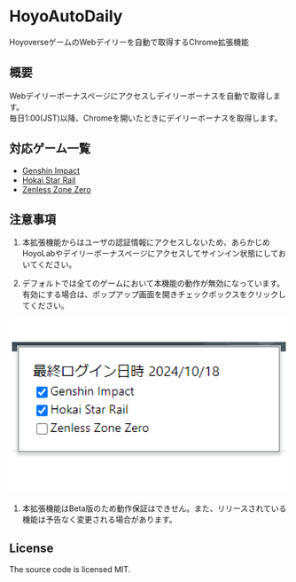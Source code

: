 # HoyoAutoDaily
HoyoverseゲームのWebデイリーを自動で取得するChrome拡張機能

## 概要
Webデイリーボーナスページにアクセスしデイリーボーナスを自動で取得します。   
毎日1:00(JST)以降、Chromeを開いたときにデイリーボーナスを取得します。


## 対応ゲーム一覧
* [Genshin Impact](https://act.hoyolab.com/ys/event/signin-sea-v3/index.html?act_id=e202102251931481)
* [Hokai Star Rail](https://act.hoyolab.com/bbs/event/signin/hkrpg/index.html?act_id=e202303301540311)
* [Zenless Zone Zero](https://act.hoyolab.com/bbs/event/signin/zzz/index.html?act_id=e202406031448091)

## 注意事項
1. 本拡張機能からはユーザの認証情報にアクセスしないため、あらかじめHoyoLabやデイリーボーナスページにアクセスしてサインイン状態にしておいてください。

1. デフォルトでは全てのゲームにおいて本機能の動作が無効になっています。有効にする場合は、ポップアップ画面を開きチェックボックスをクリックしてください。
<img src=./img/popup.png>

1. 本拡張機能はBeta版のため動作保証はできせん。また、リリースされている機能は予告なく変更される場合があります。

## License
The source code is licensed MIT. 